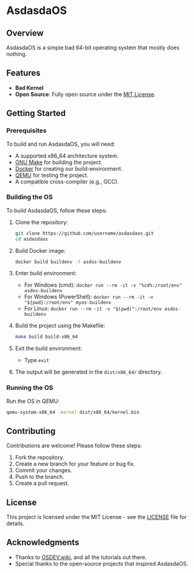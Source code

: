 
# AsdasdaOS

## Overview

AsdasdaOS is a simple bad 64-bit operating system that mostly does nothing.

## Features

- **Bad Kernel**
- **Open Source**: Fully open source under the [MIT License](LICENSE).

## Getting Started

### Prerequisites

To build and run AsdasdaOS, you will need:

- A supported x86_64 architecture system.
- [GNU Make](https://www.gnu.org/software/make/) for building the project.
- [Docker](https://www.docker.com/) for creating our build-environment.
- [QEMU](https://www.qemu.org/) for testing the project.
- A compatible cross-compiler (e.g., GCC).

### Building the OS

To build AsdasdaOS, follow these steps:

1. Clone the repository:
   ```bash
   git clone https://github.com/username/asdasdaos.git
   cd asdasdaos
   ```
2. Build Docker image:
   ```bash
   docker build buildenv -t asdos-buildenv
   ```
3. Enter build environment:
    
    - For Windows (cmd): `docker run --rm -it -v "%cd%:/root/env" asdos-buildenv`
    - For Windows (PowerShell): `docker run --rm -it -v "${pwd}:/root/env" myos-buildenv`
    - For Linux: `docker run --rm -it -v "$(pwd)":/root/env asdos-buildenv`

4. Build the project using the Makefile:
   ```bash
   make build build-x86_64
   ```
5. Exit the build environment:
    - Type `exit`
6. The output will be generated in the `dist/x86_64/` directory.

### Running the OS

Run the OS in QEMU:

```bash
qemu-system-x86_64 -kernel dist/x86_64/kernel.bin
```

## Contributing

Contributions are welcome! Please follow these steps:

1. Fork the repository.
2. Create a new branch for your feature or bug fix.
3. Commit your changes.
4. Push to the branch.
5. Create a pull request.

## License

This project is licensed under the MIT License - see the [LICENSE](LICENSE) file for details.

## Acknowledgments

- Thanks to [OSDEV.wiki](https://osdev.wiki/wiki/Expanded_Main_Page), and all the tutorials out there.
- Special thanks to the open-source projects that inspired AsdasdaOS.
